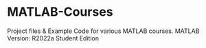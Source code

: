 # MATLAB-Courses
Project files &amp; Example Code for various MATLAB courses.
MATLAB Version: R2022a Student Edition
